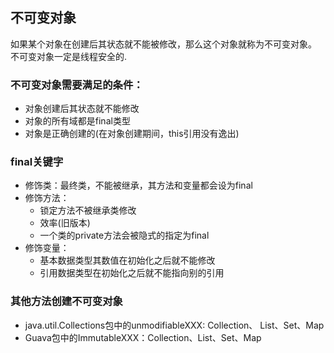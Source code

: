 ## 不可变对象
如果某个对象在创建后其状态就不能被修改，那么这个对象就称为不可变对象。
不可变对象一定是线程安全的.

### 不可变对象需要满足的条件：
* 对象创建后其状态就不能修改
* 对象的所有域都是final类型
* 对象是正确创建的(在对象创建期间，this引用没有逸出)

### final关键字
* 修饰类：最终类，不能被继承，其方法和变量都会设为final
* 修饰方法：
    * 锁定方法不被继承类修改
    * 效率(旧版本)
    * 一个类的private方法会被隐式的指定为final
* 修饰变量：
    * 基本数据类型其数值在初始化之后就不能修改
    * 引用数据类型在初始化之后就不能指向别的引用

### 其他方法创建不可变对象
* java.util.Collections包中的unmodifiableXXX: Collection、 List、Set、Map
* Guava包中的ImmutableXXX：Collection、List、Set、Map